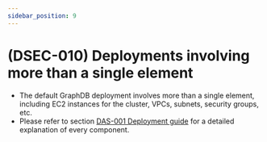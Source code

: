 ```yaml
---
sidebar_position: 9
---
```


# (DSEC-010) Deployments involving more than a single element

* The default GraphDB deployment involves more than a single element, including EC2 instances for the cluster, VPCs, subnets, security groups, etc.
* Please refer to section [DAS-001 Deployment guide](../deployment-assets/DAS-001) for a detailed explanation of every component.